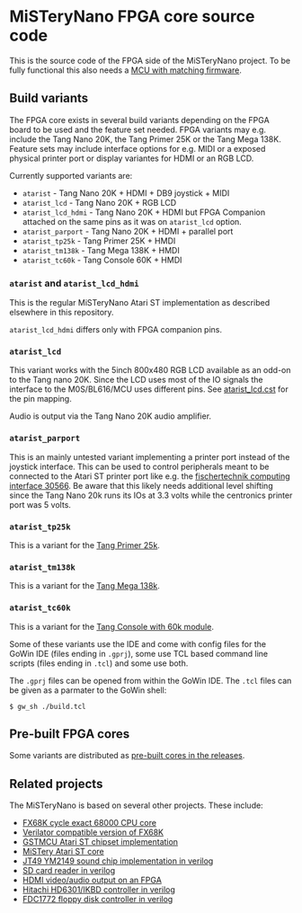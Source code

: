 # MiSTeryNano FPGA core source code

This is the source code of the FPGA side of the MiSTeryNano project. To be
fully functional this also needs a [MCU with matching firmware](../bl616).

## Build variants

The FPGA core exists in several build variants depending on the FPGA board
to be used and the feature set needed. FPGA variants may e.g. include the
Tang Nano 20K, the Tang Primer 25K or the Tang Mega 138K. Feature sets may
include interface options for e.g. MIDI or a exposed physical printer port
or display variantes for HDMI or an RGB LCD.

Currently supported variants are:

  * ```atarist``` - Tang Nano 20K + HDMI + DB9 joystick + MIDI
  * ```atarist_lcd``` - Tang Nano 20K + RGB LCD
  * ```atarist_lcd_hdmi``` - Tang Nano 20K + HDMI but FPGA Companion attached on the same pins as it was on ```atarist_lcd``` option.
  * ```atarist_parport``` - Tang Nano 20K + HDMI + parallel port
  * ```atarist_tp25k``` - Tang Primer 25K + HMDI
  * ```atarist_tm138k``` - Tang Mega 138K + HMDI
  * ```atarist_tc60k``` - Tang Console 60K + HMDI

### ```atarist``` and ```atarist_lcd_hdmi```

This is the regular MiSTeryNano Atari ST implementation as described
elsewhere in this repository.

```atarist_lcd_hdmi``` differs only with FPGA companion pins.

### ```atarist_lcd```

This variant works with the 5inch 800x480 RGB LCD available as an odd-on
to the Tang nano 20K. Since the LCD uses most of the IO signals the
interface to the M0S/BL616/MCU uses different pins. See 
[atarist_lcd.cst](https://github.com/harbaum/MiSTeryNano/blob/main/src/tang/nano20k/atarist_lcd.cst) for the pin mapping.

Audio is output via the Tang Nano 20K audio amplifier.

### ```atarist_parport```

This is an mainly untested variant implementing a printer port instead
of the joystick interface. This can be used to control peripherals meant
to be connected to the Atari ST printer port like e.g. the
[fischertechnik computing interface 30566](https://www.ftcommunity.de/knowhow/computing/computing_interfaces/). Be aware that this likely needs
additional level shifting since the Tang Nano 20k runs its IOs at 3.3 volts
while the centronics printer port was 5 volts.

### ```atarist_tp25k```

This is a variant for the [Tang Primer 25k](https://github.com/harbaum/MiSTeryNano/blob/main/TANG_PRIMER_25K.md).

### ```atarist_tm138k```

This is a variant for the [Tang Mega 138k](https://github.com/harbaum/MiSTeryNano/blob/main/TANG_PRIMER_138K.md).

### ```atarist_tc60k```

This is a variant for the [Tang Console with 60k module](https://github.com/harbaum/MiSTeryNano/blob/main/TANG_CONSOLE_60K.md).

Some of these variants use the IDE and come with config files for the
GoWin IDE (files ending in ```.gprj```), some use TCL based command
line scripts (files ending in ```.tcl```) and some use both.


The ```.gprj``` files can be opened from within the GoWin IDE. The
```.tcl``` files can be given as a parmater to the GoWin shell:

```
$ gw_sh ./build.tcl
```

## Pre-built FPGA cores

Some variants are distributed as [pre-built cores in the
releases](https://github.com/harbaum/MiSTeryNano/releases).

## Related projects

The MiSTeryNano is based on several other projects. These include:

  * [FX68K cycle exact 68000 CPU core](https://github.com/ijor/fx68k)
  * [Verilator compatible version of FX68K](https://github.com/emoon/fx68x_verilator)
  * [GSTMCU Atari ST chipset implementation](https://github.com/gyurco/gstmcu)
  * [MiSTery Atari ST core](https://github.com/gyurco/MiSTery)
  * [JT49 YM2149 sound chip implementation in verilog](https://github.com/jotego/jt49)
  * [SD card reader in verilog](https://github.com/WangXuan95/FPGA-SDcard-Reader)
  * [HDMI video/audio output on an FPGA](https://github.com/hdl-util/hdmi)
  * [Hitachi HD6301/IKBD controller in verilog](https://github.com/harbaum/ikbd)
  * [FDC1772 floppy disk controller in verilog](https://github.com/harbaum/fdc1772-verilator)

